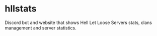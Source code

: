 # hllstats
Discord bot and website that shows Hell Let Loose Servers stats, clans management and server statistics.
